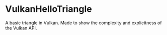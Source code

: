 # VulkanHelloTriangle
A basic triangle in Vulkan. Made to show the complexity and explicitness of the Vulkan API.
